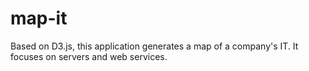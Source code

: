 # map-it
Based on D3.js, this application generates a map of a company's IT. It focuses on servers and web services.
